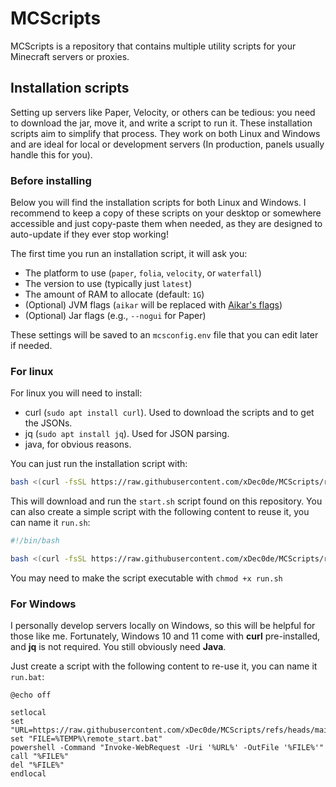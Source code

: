 # MCScripts

MCScripts is a repository that contains multiple utility scripts for your Minecraft servers or proxies.

## Installation scripts

Setting up servers like Paper, Velocity, or others can be tedious: you need to download the jar, move it,
and write a script to run it. These installation scripts aim to simplify that process. They work on both
Linux and Windows and are ideal for local or development servers (In production, panels usually handle this for you).

### Before installing

Below you will find the installation scripts for both Linux and Windows. I recommend to keep a copy
of these scripts on your desktop or somewhere accessible and just copy-paste them when needed,
as they are designed to auto-update if they ever stop working!

The first time you run an installation script, it will ask you:

- The platform to use (`paper`, `folia`, `velocity`, or `waterfall`)
- The version to use (typically just `latest`)
- The amount of RAM to allocate (default: `1G`)
- (Optional) JVM flags (`aikar` will be replaced with [Aikar's flags](https://docs.papermc.io/paper/aikars-flags/))
- (Optional) Jar flags (e.g., `--nogui` for Paper)

These settings will be saved to an `mcsconfig.env` file that you can edit later if needed.

### For linux

For linux you will need to install:
- curl (`sudo apt install curl`). Used to download the scripts and to get the JSONs.
- jq (`sudo apt install jq`). Used for JSON parsing.
- java, for obvious reasons.

You can just run the installation script with:

```bash
bash <(curl -fsSL https://raw.githubusercontent.com/xDec0de/MCScripts/refs/heads/main/start.sh)
```

This will download and run the `start.sh` script found on this repository. You can also
create a simple script with the following content to reuse it, you can name it `run.sh`:

```bash
#!/bin/bash

bash <(curl -fsSL https://raw.githubusercontent.com/xDec0de/MCScripts/refs/heads/main/start.sh)
```

You may need to make the script executable with `chmod +x run.sh`

### For Windows

I personally develop servers locally on Windows, so this will be helpful for those like me.
Fortunately, Windows 10 and 11 come with **curl** pre-installed, and **jq** is not required.
You still obviously need **Java**.

Just create a script with the following content to re-use it, you can name it `run.bat`:

```batch
@echo off

setlocal
set "URL=https://raw.githubusercontent.com/xDec0de/MCScripts/refs/heads/main/start.bat"
set "FILE=%TEMP%\remote_start.bat"
powershell -Command "Invoke-WebRequest -Uri '%URL%' -OutFile '%FILE%'"
call "%FILE%"
del "%FILE%"
endlocal
```
